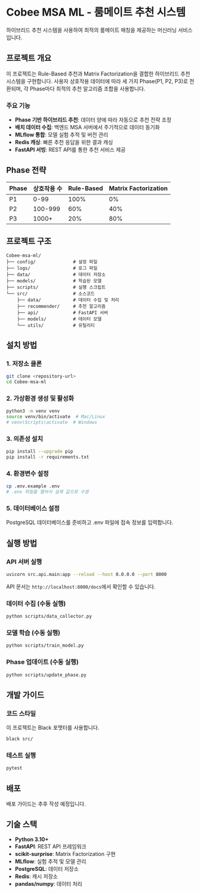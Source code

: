 # Cobee MSA ML - 룸메이트 추천 시스템

하이브리드 추천 시스템을 사용하여 최적의 룸메이트 매칭을 제공하는 머신러닝 서비스입니다.

## 프로젝트 개요

이 프로젝트는 Rule-Based 추천과 Matrix Factorization을 결합한 하이브리드 추천 시스템을 구현합니다.
사용자 상호작용 데이터에 따라 세 가지 Phase(P1, P2, P3)로 전환되며, 각 Phase마다 최적의 추천 알고리즘 조합을 사용합니다.

### 주요 기능

- **Phase 기반 하이브리드 추천**: 데이터 양에 따라 자동으로 추천 전략 조정
- **배치 데이터 수집**: 백엔드 MSA 서버에서 주기적으로 데이터 동기화
- **MLflow 통합**: 모델 실험 추적 및 버전 관리
- **Redis 캐싱**: 빠른 추천 응답을 위한 결과 캐싱
- **FastAPI 서빙**: REST API를 통한 추천 서비스 제공

## Phase 전략

| Phase | 상호작용 수 | Rule-Based | Matrix Factorization |
|-------|------------|-----------|---------------------|
| P1    | 0-99       | 100%      | 0%                  |
| P2    | 100-999    | 60%       | 40%                 |
| P3    | 1000+      | 20%       | 80%                 |

## 프로젝트 구조

```
Cobee-msa-ml/
├── config/              # 설정 파일
├── logs/                # 로그 파일
├── data/                # 데이터 저장소
├── models/              # 학습된 모델
├── scripts/             # 실행 스크립트
└── src/                 # 소스코드
    ├── data/            # 데이터 수집 및 처리
    ├── recommender/     # 추천 알고리즘
    ├── api/             # FastAPI 서버
    ├── models/          # 데이터 모델
    └── utils/           # 유틸리티
```

## 설치 방법

### 1. 저장소 클론

```bash
git clone <repository-url>
cd Cobee-msa-ml
```

### 2. 가상환경 생성 및 활성화

```bash
python3 -m venv venv
source venv/bin/activate  # Mac/Linux
# venv\Scripts\activate  # Windows
```

### 3. 의존성 설치

```bash
pip install --upgrade pip
pip install -r requirements.txt
```

### 4. 환경변수 설정

```bash
cp .env.example .env
# .env 파일을 열어서 실제 값으로 수정
```

### 5. 데이터베이스 설정

PostgreSQL 데이터베이스를 준비하고 .env 파일에 접속 정보를 입력합니다.

## 실행 방법

### API 서버 실행

```bash
uvicorn src.api.main:app --reload --host 0.0.0.0 --port 8000
```

API 문서는 `http://localhost:8000/docs`에서 확인할 수 있습니다.

### 데이터 수집 (수동 실행)

```bash
python scripts/data_collector.py
```

### 모델 학습 (수동 실행)

```bash
python scripts/train_model.py
```

### Phase 업데이트 (수동 실행)

```bash
python scripts/update_phase.py
```

## 개발 가이드

### 코드 스타일

이 프로젝트는 Black 포맷터를 사용합니다.

```bash
black src/
```

### 테스트 실행

```bash
pytest
```

## 배포

배포 가이드는 추후 작성 예정입니다.

## 기술 스택

- **Python 3.10+**
- **FastAPI**: REST API 프레임워크
- **scikit-surprise**: Matrix Factorization 구현
- **MLflow**: 실험 추적 및 모델 관리
- **PostgreSQL**: 데이터 저장소
- **Redis**: 캐시 저장소
- **pandas/numpy**: 데이터 처리